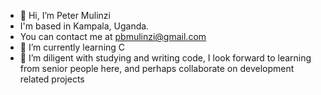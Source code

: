 - 👋 Hi, I’m Peter Mulinzi
- I'm based in Kampala, Uganda.
- You can contact me at pbmulinzi@gmail.com
- 🌱 I’m currently learning C
- 💞️ I’m diligent with studying and writing code, I look forward to learning from senior people here, and perhaps collaborate on development related projects

<!---
pbmulinzi/pbmulinzi is a ✨ special ✨ repository because its `README.md` (this file) appears on your GitHub profile.
You can click the Preview link to take a look at your changes.
--->
